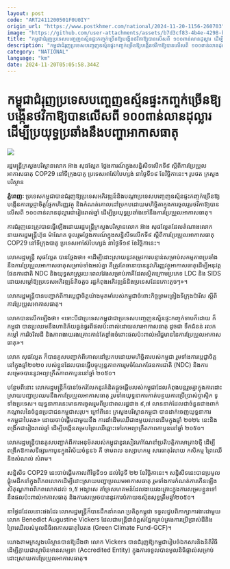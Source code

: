 ```yaml
---
layout: post
code: "ART2411200501F0U0IY"
origin_url: "https://www.postkhmer.com/national/2024-11-20-1156-260703"
image: "https://github.com/user-attachments/assets/b7d3cf83-4b4e-4298-bd40-41596a6d49b6"
title: "កម្ពុជា​ជំរុញ​ប្រទេស​បញ្ចេញ​ឧស្ម័ន​ផ្ទះ​កញ្ចក់​ច្រើន​ឱ្យ​បង្កើន​ថវិកា​ឱ្យ​បាន​លើស​ពី ១០០​ពាន់​លាន​ដុល្លារ ដើម្បីប្រយុទ្ធ​ប្រឆាំង​នឹង​បញ្ហា​អាកាសធាតុ"
description: "​​កម្ពុជា​ជំរុញ​ប្រទេស​បញ្ចេញ​ឧស្ម័ន​ផ្ទះ​កញ្ចក់​ច្រើន​ឱ្យ​បង្កើន​ថវិកា​ឱ្យ​បាន​លើស​ពី ១០០​ពាន់​លាន​ដុល្លារ ដើម្បីប្រយុទ្ធ​ប្រឆាំង​នឹង​បញ្ហា​អាកាសធាតុ​"
category: "NATIONAL"
language: "km"
date: 2024-11-20T05:05:58.344Z
---
```


# កម្ពុជា​ជំរុញ​ប្រទេស​បញ្ចេញ​ឧស្ម័ន​ផ្ទះ​កញ្ចក់​ច្រើន​ឱ្យ​បង្កើន​ថវិកា​ឱ្យ​បាន​លើស​ពី ១០០​ពាន់​លាន​ដុល្លារ ដើម្បីប្រយុទ្ធ​ប្រឆាំង​នឹង​បញ្ហា​អាកាសធាតុ

![](https://github.com/user-attachments/assets/22c4dc55-3cca-4030-b8a9-b90e3816a964)

រដ្ឋមន្ត្រី​ក្រសួង​បរិស្ថានលោក អ៊ាង សុផល្លែត​ ​ថ្លែង​ការណ៍​ក្នុង​សន្និសីទ​លើក​ទី៩ ស្តីពី​ការ​ប្រែប្រួល​អាកាសធាតុ COP29 នៅទីក្រុង​បាគូ ប្រទេស​អាស៊ែបៃហ្សង់ នា​ថ្ងៃទី​១៩ ខែ​វិច្ឆិកា​នេះ។ រូបថត ក្រសួង​បរិស្ថាន

**ភ្នំពេញៈ** ប្រទេស​កម្ពុជា​បាន​ជំរុញ​ឱ្យ​ប្រទេស​អភិវឌ្ឍន៍​និង​បណ្តា​ប្រទេស​បញ្ចេញ​ឧស្ម័ន​ផ្ទះ​កញ្ចក់​ច្រើន​ឱ្យ​បង្កើន​ការ​ប្តេជ្ញា​ចិត្ត​ផ្នែក​ហិរញ្ញ​វត្ថុ និង​កំណត់​គោលដៅ​ប្រកប​ដោយ​មហិច្ឆិតា​ក្នុង​ការ​ចូលរួម​ថវិកា​ឱ្យ​បាន​លើស​ពី ១០០​ពាន់​លាន​ដុល្លារ​ជា​រៀងរាល់​ឆ្នាំ ដើម្បី​ប្រយុទ្ធ​ប្រឆាំង​ទៅ​នឹង​ការ​ប្រែប្រួល​អាកាសធាតុ។

ការ​ជំរុញ​នេះ​ត្រូវ​បាន​ធ្វើឡើង​ដោយ​រដ្ឋមន្ត្រី​ក្រសួង​បរិស្ថានលោក អ៊ាង សុផល្លែត​ ដែល​តំណាង​លោកនាយក​រដ្ឋមន្រ្តី​ហ៊ុន ម៉ាណែត ចូលរួម​ថ្លែង​ការណ៍​ក្នុង​សន្និសីទ​លើក​ទី៩ ស្តីពី​ការ​ប្រែប្រួល​អាកាសធាតុ COP29 នៅទីក្រុង​បាគូ ប្រទេស​អាស៊ែបៃហ្សង់ នា​ថ្ងៃទី​១៩ ខែ​វិច្ឆិកា​នេះ។

លោក​រដ្ឋមន្រ្តី​ សុផល្លែត បាន​ថ្លែង​ថា៖ «ដើម្បី​ដោះស្រាយ​នូវ​តម្រូវ​ការ​បន្ទាន់​សម្រាប់​សកម្មភាព​ប្រឆាំង​នឹងការ​ប្រែប្រួល​អាកាសធាតុ​សម្រាប់​ទាំងអស់​គ្នា គឺ​ត្រូវ​តែ​ធានា​បាន​នូវ​ហិរញ្ញ​វត្ថុ​អាកាសធាតុ​ដើម្បី​អនុវត្ត​ផែនការ​ជាតិ NDC និង​យុទ្ធសាស្ត្រ​រយៈពេលវែង​សម្រាប់​ភាគី​ដែល​ស្ថិត​ក្រោម​ប្រភេទ LDC និង SIDS ដោយសម្តៅ​ឱ្យ​ប្រទេស​អភិវឌ្ឍន៍​តិចតួច រដ្ឋ​កំពុង​អភិវឌ្ឍន៍​និង​ប្រទេស​ដែន​កោះតូចៗ»។ 

លោក​រដ្ឋមន្រ្តី​បាន​បញ្ជាក់​ពី​ការ​ប្តេជ្ញា​ចិត្ត​យ៉ាង​មុតមាំ​របស់​កម្ពុជា​ចំពោះ​កិច្ច​ព្រមព្រៀង​ទីក្រុង​ប៉ារីស ស្តីពី​ការ​ប្រែប្រួល​អាកាសធាតុ។

លោក​បាន​លើក​ឡើង​ថា៖ «ទោះបីជា​ប្រទេស​កម្ពុជា​ជា​ប្រទេស​បញ្ចេញ​ឧស្ម័ន​ផ្ទះ​កញ្ចក់​ទាប​ក៏​ដោយ ក៏​កម្ពុជា បាន​ប្រឈម​នឹង​ហានិភ័យ​ធ្ងន់ធ្ងរ​ពី​ផល​ប៉ះពាល់​ដោយសារ​អាកាសធាតុ ដូចជា ទឹកជំនន់ រលក​កម្ដៅ ការ​រិចរិលដី និង​ភាព​ងាយ​រងគ្រោះ​កាន់​តែ​ខ្លាំង​ចំពោះ​ផល​ប៉ះពាល់​អវិជ្ជមាន​នៃ​ការ​ប្រែប្រួល​អាកាសធាតុ»។

លោក សុផល្លែត ក៏​បាន​គូស​បញ្ជាក់​ពី​គោលដៅ​ប្រកប​ដោយ​មហិច្ឆិតា​របស់​កម្ពុជា រួម​ទាំង​ការ​ប្តេជ្ញា​ចិត្ត​នៅ​ក្នុង​ឆ្នាំ២០២០ របស់​ខ្លួន​ដែល​បាន​ធ្វើ​បច្ចុប្បន្នភាព​ការ​រួម​ចំណែក​ផែនការ​ជាតិ (NDC) និង​ការ​សម្រេច​បាន​នូវ​អព្យាក្រឹត​ភាព​កាបូន​នៅ​ឆ្នាំ ២០៥០។ 

បន្ថែម​ពី​នោះ លោក​រដ្ឋមន្រ្តី​ក៏​បាន​ចែក​រំលែក​នូវ​គំនិត​ផ្តួចផ្តើម​របស់​កម្ពុជា​ដែល​កំពុង​បន្ត​រួម​គ្នា​ក្នុង​ការ​ដោះ​ស្រាយ​បញ្ហា​ប្រឈម​នឹង​ការ​ប្រែប្រួល​អាកាសធាតុ រួម​ទាំង​យុទ្ធនាការ​កាត់​បន្ថយ​ការ​ប្រើប្រាស់​ប្លាស្ទិក ទូទាំង​ប្រទេស។ យុទ្ធនាការ​នេះ​មាន​ការ​ចូលរួម​ពី​ប្រជាពលរដ្ឋ​ជាង ៩,៧ លាន​នាក់​ដែល​ជា​ចំនួន​ជាង​ពាក់​កណ្តាល​នៃ​ចំនួន​ប្រជាជន​កម្ពុជា​សរុប។ ក្រៅ​ពី​នេះ ក្រសួង​បរិស្ថាន​កម្ពុជា បាន​ដាក់​ចេញ​យុទ្ធនាការ «កម្ពុជា​បៃតង» ដោយ​ចាប់​ផ្តើម​ជាមួយ​នឹង ការ​ដាំ​ដើមឈើ​ជាង​មួយ​លាន​ដើម​ក្នុង​ឆ្នាំ ២០២៤ នេះ​និង​ពង្រីក​ជា​រៀងរាល់​ឆ្នាំ ដើម្បី​បង្កើន​គម្រប​ព្រៃឈើ​ឆ្ពោះ​ទៅ​រក​អព្យាក្រឹតភាព​កាបូន​នៅ​ឆ្នាំ ២០៥០។

លោក​រដ្ឋមន្ត្រី​បាន​គូស​បញ្ជាក់​ពី​ការ​អនុម័ត​របស់​កម្ពុជា​នូវ​សៀវភៅ​ណែនាំ​ប្រតិបត្តិការ​មាត្រា​៦​ថ្មី ដើម្បី​ពង្រីក​ឱកាស​ទីផ្សារ​កាបូន​ក្នុង​វិស័យ​ចំនួន​៦ គឺ ថាមពល ឧស្សាហកម្ម សារធាតុរំលាយ កសិកម្ម ព្រៃឈើ និងសំណល់ សំរាម។ 

សន្និសីទ COP29 នេះ​ចាប់​ផ្តើម​កាល​ពី​ថ្ងៃទី​១១ ដល់​ថ្ងៃទី ២២ ខែ​វិច្ឆិកា​នេះ។ សន្និសីទ​នេះ​បាន​ប្រមូល​ផ្តុំ​មេដឹកនាំ​ក្នុង​ពិភពលោក​ដើម្បី​ដោះស្រាយ​បញ្ហា​ប្រឈម​អាកាស​ធាតុ រួម​ទាំង​ការ​កំណត់​ការ​កើនឡើង​សីតុណ្ហភាព​ពិភព​លោក​ដល់ ១,៥ អង្សាសេ គាំទ្រ​សហគមន៍​ដែល​ងាយ​រងគ្រោះ​ក្នុង​ការ​សម្រប​ខ្លួន​ទៅ​នឹង​ផល​ប៉ះពាល់​អាកាសធាតុ និង​ការ​សម្រេច​បាន​នូវ​ការ​បំភាយ​ឧស្ម័ន​សុទ្ធ​ត្រឹម​ឆ្នាំ​២០៥០។

នា​ថ្ងៃ​ដដែល​នោះ​ផងដែរ លោក​រដ្ឋមន្ត្រី​ក៏​បាន​ដឹកនាំ​គណៈប្រតិភូ​កម្ពុជា ទទួល​ជួប​ពិភាក្សា​ការងារ​ជាមួយលោក Benedict Augustine Vickers ដែលជា​មន្ត្រី​ជាន់ខ្ពស់​ផ្នែក​គ្រប់គ្រង​ការ​ប្រើប្រាស់​ដី​និង​ព្រៃឈើ​របស់មូលនិធិ​អាកាសធាតុ​បៃតង (Green Climate Fund-GCF)។

យោង​តាម​ក្រសួង​បរិស្ថាន​បាន​ឱ្យ​ដឹង​ថា លោក Vickers បាន​ជំរុញ​ឱ្យ​កម្ពុជា​រៀបចំ​ឯកសារ​និង​និតិវិធី​ដើម្បីក្លាយ​ជា​ស្ថាប័ន​មាន​សម្បទា (Accredited Entity) ក្នុង​ការ​ទទួល​បាន​មូលនិធិ​ផ្ទាល់​សម្រាប់​ដោះស្រាយ​ការ​ប្រែប្រួល​អាកាសធាតុ៕